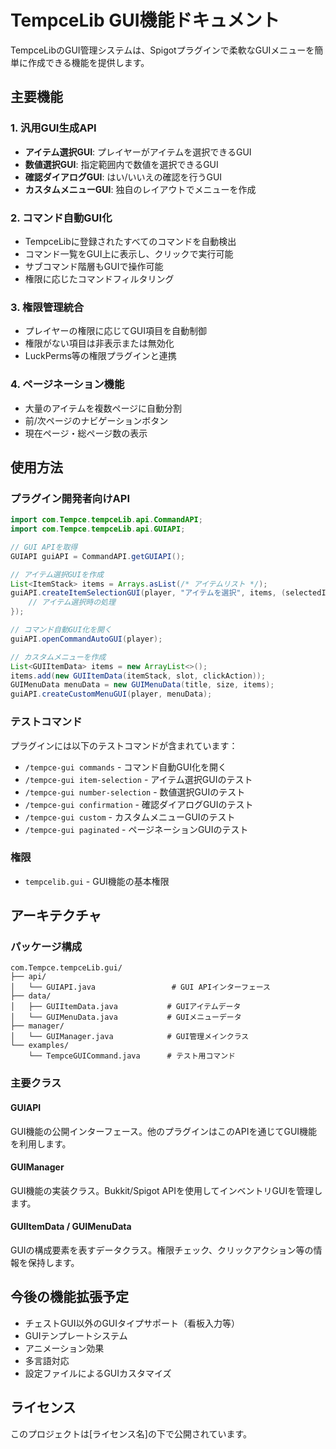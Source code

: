 # TempceLib GUI機能ドキュメント

TempceLibのGUI管理システムは、Spigotプラグインで柔軟なGUIメニューを簡単に作成できる機能を提供します。

## 主要機能

### 1. 汎用GUI生成API
- **アイテム選択GUI**: プレイヤーがアイテムを選択できるGUI
- **数値選択GUI**: 指定範囲内で数値を選択できるGUI  
- **確認ダイアログGUI**: はい/いいえの確認を行うGUI
- **カスタムメニューGUI**: 独自のレイアウトでメニューを作成

### 2. コマンド自動GUI化
- TempceLibに登録されたすべてのコマンドを自動検出
- コマンド一覧をGUI上に表示し、クリックで実行可能
- サブコマンド階層もGUIで操作可能
- 権限に応じたコマンドフィルタリング

### 3. 権限管理統合
- プレイヤーの権限に応じてGUI項目を自動制御
- 権限がない項目は非表示または無効化
- LuckPerms等の権限プラグインと連携

### 4. ページネーション機能
- 大量のアイテムを複数ページに自動分割
- 前/次ページのナビゲーションボタン
- 現在ページ・総ページ数の表示

## 使用方法

### プラグイン開発者向けAPI

```java
import com.Tempce.tempceLib.api.CommandAPI;
import com.Tempce.tempceLib.api.GUIAPI;

// GUI APIを取得
GUIAPI guiAPI = CommandAPI.getGUIAPI();

// アイテム選択GUIを作成
List<ItemStack> items = Arrays.asList(/* アイテムリスト */);
guiAPI.createItemSelectionGUI(player, "アイテムを選択", items, (selectedItem) -> {
    // アイテム選択時の処理
});

// コマンド自動GUI化を開く
guiAPI.openCommandAutoGUI(player);

// カスタムメニューを作成
List<GUIItemData> items = new ArrayList<>();
items.add(new GUIItemData(itemStack, slot, clickAction));
GUIMenuData menuData = new GUIMenuData(title, size, items);
guiAPI.createCustomMenuGUI(player, menuData);
```

### テストコマンド

プラグインには以下のテストコマンドが含まれています：

- `/tempce-gui commands` - コマンド自動GUI化を開く
- `/tempce-gui item-selection` - アイテム選択GUIのテスト
- `/tempce-gui number-selection` - 数値選択GUIのテスト  
- `/tempce-gui confirmation` - 確認ダイアログGUIのテスト
- `/tempce-gui custom` - カスタムメニューGUIのテスト
- `/tempce-gui paginated` - ページネーションGUIのテスト

### 権限
- `tempcelib.gui` - GUI機能の基本権限

## アーキテクチャ

### パッケージ構成
```
com.Tempce.tempceLib.gui/
├── api/
│   └── GUIAPI.java                 # GUI APIインターフェース
├── data/
│   ├── GUIItemData.java           # GUIアイテムデータ
│   └── GUIMenuData.java           # GUIメニューデータ
├── manager/
│   └── GUIManager.java            # GUI管理メインクラス
└── examples/
    └── TempceGUICommand.java      # テスト用コマンド
```

### 主要クラス

#### GUIAPI
GUI機能の公開インターフェース。他のプラグインはこのAPIを通じてGUI機能を利用します。

#### GUIManager
GUI機能の実装クラス。Bukkit/Spigot APIを使用してインベントリGUIを管理します。

#### GUIItemData / GUIMenuData
GUIの構成要素を表すデータクラス。権限チェック、クリックアクション等の情報を保持します。

## 今後の機能拡張予定

- チェストGUI以外のGUIタイプサポート（看板入力等）
- GUIテンプレートシステム
- アニメーション効果
- 多言語対応
- 設定ファイルによるGUIカスタマイズ

## ライセンス

このプロジェクトは[ライセンス名]の下で公開されています。
